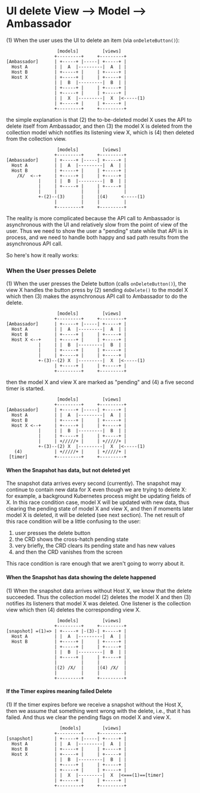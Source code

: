# UI delete View --> Model --> Ambassador

(1) When the user uses the UI to delete an item (via `onDeleteButton()`):

                       [models]         [views]
                      +---------+     +---------+
    [Ambassador]      | +-----+ |-----| +-----+ |
      Host A          | |  A  |---------|  A  | |
      Host B          | +-----+ |     | +-----+ |
      Host X          | +-----+ |     | +-----+ |
                      | |  B  |---------|  B  | |
                      | +-----+ |     | +-----+ |
                      | +-----+ |     | +-----+ |
                      | |  X  |---------|  X  |<-----(1)
                      | +-----+ |     | +-----+ |
                      +---------+     +---------+

the simple explanation
is that (2) the to-be-deleted model X uses the API to delete itself from Ambassador,
and then (3) the model X is deleted from the collection model which notifies its listening view X,
which is (4) then deleted from the collection view.

                       [models]         [views]
                      +---------+     +---------+
    [Ambassador]      | +-----+ |-----| +-----+ |
      Host A          | |  A  |---------|  A  | |
      Host B          | +-----+ |     | +-----+ |
        /X/  <--+     | +-----+ |     | +-----+ |
                |     | |  B  |---------|  B  | |
                |     | +-----+ |     | +-----+ |
                |     |         |     |         |
                +-(2)--(3)      |     |(4)     <-----(1)
                      |         |     |         |
                      +---------+     +---------+

The reality is more complicated because the API call to Ambassador is asynchronous with the UI and relatively
slow from the point of view of the user. Thus we need to show the user a "pending" state while that API is
in process, and we need to handle both happy and sad path results from the asynchronous API call.

So here's how it really works:


### When the User presses Delete

(1) When the user presses the Delete button (calls `onDeleteButton()`), the view X handles the button press by
(2) sending `doDelete()` to the model X which then (3) makes the asynchronous API call to 
Ambassador to do the delete. 

                       [models]         [views]
                      +---------+     +---------+
    [Ambassador]      | +-----+ |-----| +-----+ |
      Host A          | |  A  |---------|  A  | |
      Host B          | +-----+ |     | +-----+ |
      Host X <--+     | +-----+ |     | +-----+ |
                |     | |  B  |---------|  B  | |
                |     | +-----+ |     | +-----+ |
                |     | +-----+ |     | +-----+ |
                +-(3)--(2) X  |---------|  X  |<-----(1)
                      | +-----+ |     | +-----+ |
                      +---------+     +---------+

then the model X and view X are marked as "pending" and (4) a
five second timer is started.

                       [models]         [views]
                      +---------+     +---------+
    [Ambassador]      | +-----+ |-----| +-----+ |
      Host A          | |  A  |---------|  A  | |
      Host B          | +-----+ |     | +-----+ |
      Host X <--+     | +-----+ |     | +-----+ |
                |     | |  B  |---------|  B  | |
                |     | +-----+ |     | +-----+ |
                |     | +/////+ |     | +/////+ |
                +-(3)--(2) X  |---------|  X  |<-----(1)
       (4)            | +/////+ |     | +/////+ |
     [timer]          +---------+     +---------+


#### When the Snapshot has data, but not deleted yet

The snapshot data arrives every second (currently). The snapshot may continue to contain new
data for X even though we are trying to delete X: for example, a background Kubernetes process might
be updating fields of X. In this race condition case, model X will be updated with new data, thus
clearing the pending state of model X and view X, and then if moments later model X is deleted, it
will be deleted (see next section). The net result of this race condition will be a little confusing
to the user:
1. user presses the delete button
2. the CRD shows the cross-hatch pending state
3. very briefly, the CRD clears its pending state and has new values
4. and then the CRD vanishes from the screen

This race condition is rare enough that we aren't going to worry about it.

#### When the Snapshot has data showing the delete happened

(1) When the snapshot data arrives without Host X, we know that the delete succeeded. Thus
the collection model (2) deletes the model X and then (3) notifies its listeners that model X was deleted. 
One listener is the collection view which then (4) deletes the corresponding view X.

                       [models]         [views]
                      +---------+     +---------+
    [snapshot] =(1)=> | +-----+ |-(3)-| +-----+ |
      Host A          | |  A  |---------|  A  | |
      Host B          | +-----+ |     | +-----+ |
                      | +-----+ |     | +-----+ |
                      | |  B  |---------|  B  | |
                      | +-----+ |     | +-----+ |
                      |         |     |         |
                      |(2) /X/  |     |(4) /X/  |
                      |         |     |         |
                      +---------+     +---------+


#### If the Timer expires meaning failed Delete

(1) If the timer expires before we receive a snapshot without the Host X, then we assume that something went
wrong with the delete, i.e., that it has failed. And thus we clear the pending flags on model X and view X.

                        [models]        [views]
                      +---------+     +---------+
    [snapshot]        | +-----+ |-----| +-----+ |
      Host A          | |  A  |---------|  A  | |
      Host B          | +-----+ |     | +-----+ |
      Host X          | +-----+ |     | +-----+ |
                      | |  B  |---------|  B  | |
                      | +-----+ |     | +-----+ |
                      | +-----+ |     | +-----+ |
                      | |  X  |---------|  X  |<===(1)==[timer]
                      | +-----+ |     | +-----+ |
                      +---------+     +---------+
